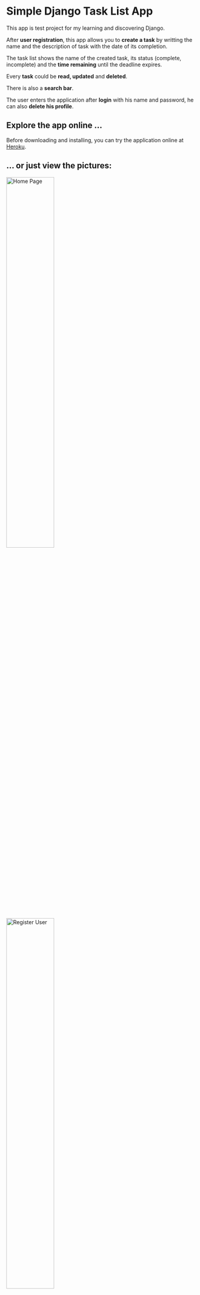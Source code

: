#  Simple Django Task List App

This app is test project for my learning and discovering Django.

After **user registration**, this app allows you to **create a task** by writting the name and the description of task with the date of its completion.

The task list shows the name of the created task, its status (complete, incomplete) and the **time remaining** until the deadline expires.

Every **task** could be **read, updated** and **deleted**.

There is also a **search bar**.

The user enters the application after **login** with his name and password, he can also **delete his profile**.


## Explore the app online ...

Before downloading and installing, you can try the application online at [Heroku]( https://nukiska-tasklist.herokuapp.com/).

## ... or just view the pictures:

<img src="https://github.com/nukiska/todo_application/blob/main/static/home_page.png?raw=true" alt="Home Page" width="50%"/>
<img src="https://github.com/nukiska/todo_application/blob/main/static/register_user.png?raw=true" alt="Register User" width="50%"/>
<img src="https://github.com/nukiska/todo_application/blob/main/static/create_task.png?raw=true" alt="Create Task" width="50%"/>
<img src="https://github.com/nukiska/todo_application/blob/main/static/task_list.png?raw=true" alt="Task List" width="50%"/>
<img src="https://github.com/nukiska/todo_application/blob/main/static/delete_task.png?raw=true" alt="Delete Task" width="50%"/>
<img src="https://github.com/nukiska/todo_application/blob/main/static/delete_user.png?raw=true" alt="Delete User" width="50%"/>

